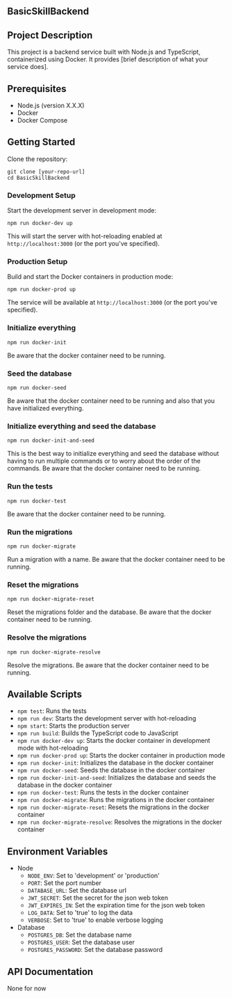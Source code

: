 ## BasicSkillBackend

## Project Description
This project is a backend service built with Node.js and TypeScript, containerized using Docker. It provides [brief description of what your service does].

## Prerequisites
- Node.js (version X.X.X)
- Docker
- Docker Compose

## Getting Started

Clone the repository:
   ```
   git clone [your-repo-url]
   cd BasicSkillBackend
   ```

### Development Setup

Start the development server in development mode:
   ```
   npm run docker-dev up
   ```

This will start the server with hot-reloading enabled at `http://localhost:3000` (or the port you've specified).

### Production Setup

Build and start the Docker containers in production mode:
   ```
   npm run docker-prod up
   ```

The service will be available at `http://localhost:3000` (or the port you've specified).

### Initialize everything

```
npm run docker-init
```

Be aware that the docker container need to be running.

### Seed the database

```
npm run docker-seed
```

Be aware that the docker container need to be running and also that you have initialized everything.

### Initialize everything and seed the database

```
npm run docker-init-and-seed
```

This is the best way to initialize everything and seed the database without having to run multiple commands or to worry about the order of the commands. Be aware that the docker container need to be running.

### Run the tests

```
npm run docker-test
```

Be aware that the docker container need to be running.

### Run the migrations

```
npm run docker-migrate
```

Run a migration with a name. Be aware that the docker container need to be running.

### Reset the migrations

```
npm run docker-migrate-reset
```

Reset the migrations folder and the database. Be aware that the docker container need to be running.

### Resolve the migrations

```
npm run docker-migrate-resolve
```

Resolve the migrations. Be aware that the docker container need to be running.

## Available Scripts
- `npm test`: Runs the tests
- `npm run dev`: Starts the development server with hot-reloading
- `npm start`: Starts the production server
- `npm run build`: Builds the TypeScript code to JavaScript
- `npm run docker-dev up`: Starts the docker container in development mode with hot-reloading
- `npm run docker-prod up`: Starts the docker container in production mode
- `npm run docker-init`: Initializes the database in the docker container
- `npm run docker-seed`: Seeds the database in the docker container
- `npm run docker-init-and-seed`: Initializes the database and seeds the database in the docker container
- `npm run docker-test`: Runs the tests in the docker container
- `npm run docker-migrate`: Runs the migrations in the docker container
- `npm run docker-migrate-reset`: Resets the migrations in the docker container
- `npm run docker-migrate-resolve`: Resolves the migrations in the docker container

## Environment Variables

- Node
  - `NODE_ENV`: Set to 'development' or 'production'
  - `PORT`: Set the port number
  - `DATABASE_URL`: Set the database url
  - `JWT_SECRET`: Set the secret for the json web token
  - `JWT_EXPIRES_IN`: Set the expiration time for the
  json web token
  - `LOG_DATA`: Set to 'true' to log the data
  - `VERBOSE`: Set to 'true' to enable verbose logging
- Database
  - `POSTGRES_DB`: Set the database name
  - `POSTGRES_USER`: Set the database user
  - `POSTGRES_PASSWORD`: Set the database password

## API Documentation
None for now